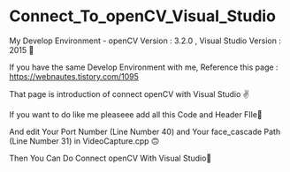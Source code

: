 # Connect_To_openCV_Visual_Studio
My Develop Environment - openCV Version : 3.2.0 , Visual Studio Version : 2015 👀

If you have the same Develop Environment with me, Reference this page : https://webnautes.tistory.com/1095

That page is introduction of connect openCV with Visual Studio ✌

If you want to do like me pleaseee add all this Code and Header FIle🙆

And edit Your Port Number (Line Number 40) and Your face_cascade Path (Line Number 31) in VideoCapture.cpp 🙃

Then You Can Do Connect openCV With Visual Studio🤟
